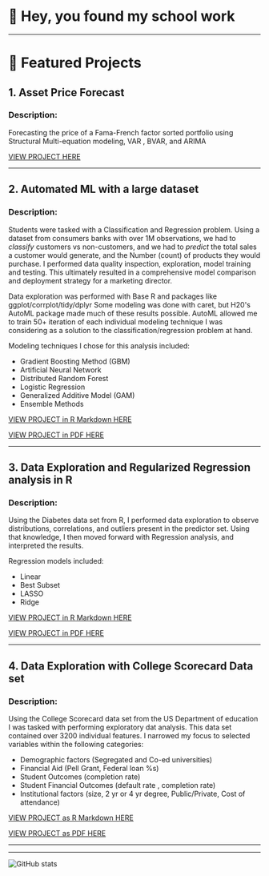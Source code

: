 # 👋 Hey, you found my school work
---

# 📂 Featured Projects

## 1. Asset Price Forecast
### **Description:**  
Forecasting the price of a Fama-French factor sorted portfolio using Structural Multi-equation modeling, VAR , BVAR, and ARIMA  


[VIEW PROJECT HERE](https://github.com/yourusername/FamaFrenchExplorer)

---
## 2. Automated ML with a large dataset
### **Description:**  
Students were tasked with a Classification and Regression  problem.
Using a dataset from consumers banks with over 1M observations, we had to *classify* customers vs non-customers, and we had to *predict* the total sales a customer would generate, and the Number (count) of products they would purchase. I performed data quality inspection, exploration, model training and testing.
This ultimately resulted in a comprehensive model comparison and deployment strategy for a marketing director.

Data exploration was performed with Base R and packages like ggplot/corrplot/tidy/dplyr
Some modeling was done with caret, but H20's AutoML package made much of these results possible.
AutoML allowed me to train 50+ iteration of each individual modeling technique I was considering as a solution to the classification/regression problem at hand.

Modeling techniques I chose for this analysis included:
  - Gradient Boosting Method (GBM)
  - Artificial Neural Network
  - Distributed Random Forest
  - Logistic Regression
  - Generalized Additive Model (GAM)
  - Ensemble Methods
    
[VIEW PROJECT in R Markdown HERE](https://afrohner.github.io/MSQE_25/ECON-562-PROJ2-AF.html)

[VIEW PROJECT in PDF HERE](https://afrohner.github.io/MSQE_25/ECON_562_Project2_AF_PDFversion.pdf)

---

## 3. Data Exploration and Regularized Regression analysis in R
### **Description:**  
Using the Diabetes data set from R, I performed data exploration to observe distributions, correlations, and outliers present in the predictor set.
Using that knowledge, I then moved forward with Regression analysis, and interpreted the results.

Regression models included:
- Linear
- Best Subset
- LASSO
- Ridge

[VIEW PROJECT in R Markdown HERE](https://afrohner.github.io/MSQE_25/ECON-562-PROJ2-AF.html)

[VIEW PROJECT in PDF HERE](https://afrohner.github.io/MSQE_25/ECON_562_Project2_AF_PDFversion.pdf)

---

## 4. Data Exploration with College Scorecard Data set
### **Description:**  
Using the College Scorecard data set from the US Department of education I was tasked with performing exploratory dat analysis. This data set contained over 3200 individual features. I narrowed my focus to selected variables within the following categories: 
  - Demographic factors (Segregated and Co-ed universities)
  - Financial Aid (Pell Grant, Federal loan %s)
  - Student Outcomes (completion rate)
  - Student Financial Outcomes (default rate , completion rate)
  - Institutional factors (size, 2 yr or 4 yr degree, Public/Private, Cost of attendance)

[VIEW PROJECT as R Markdown HERE](https://afrohner.github.io/MSQE_25/562_PROJ1_AF.html)

[VIEW PROJECT as PDF HERE](https://afrohner.github.io/MSQE_25/ECON_562_Project1_AF_pdfversion.pdf)

---



---

<!-- Optionally include GitHub Stats Badge or visitor counter -->
![GitHub stats](https://github-readme-stats.vercel.app/api?username=yourusername&show_icons=true&hide=prs)

